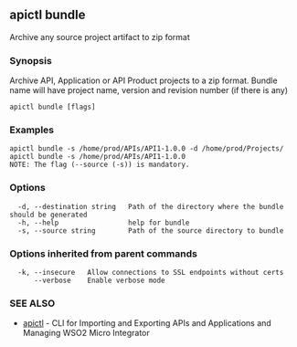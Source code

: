 ## apictl bundle

Archive any source project artifact to zip format

### Synopsis

Archive API, Application or API Product projects to a zip format. Bundle name will have project name, version and revision number (if there is any)

```
apictl bundle [flags]
```

### Examples

```
apictl bundle -s /home/prod/APIs/API1-1.0.0 -d /home/prod/Projects/
apictl bundle -s /home/prod/APIs/API1-1.0.0 
NOTE: The flag (--source (-s)) is mandatory.
```

### Options

```
  -d, --destination string   Path of the directory where the bundle should be generated
  -h, --help                 help for bundle
  -s, --source string        Path of the source directory to bundle
```

### Options inherited from parent commands

```
  -k, --insecure   Allow connections to SSL endpoints without certs
      --verbose    Enable verbose mode
```

### SEE ALSO

* [apictl](apictl.md)	 - CLI for Importing and Exporting APIs and Applications and Managing WSO2 Micro Integrator

